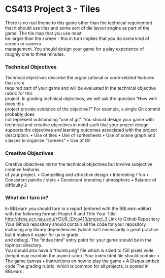 # CS413 Project 3 - Tiles

There	is	no	real	theme	to	this	game	other	than	the	technical	requirement	that	it	should	use	
tiles	and	some	sort	of	tile	layout	engine	as	part	of	the	game.	The	tile	map	that	you	use	must	
be	larger	than	the	screen	- this	in	turn	implies	that	you	do	some	kind	of	screen	or	camera	
management.
You	should	design	your	game	for	a	play	experience	of	roughly	one	to	three	minutes.
### Technical	Objectives
Technical	objectives	describe	the	organizational	or	code-related	features	that	are	a	
required	part	of	your	game	and	will	be	evaluated	in	the	technical	objective	rubric	for	this	
project.		In	grading	technical	objectives,	we	will	ask	the	question	“How	well	does	this	
project	provide	evidence	of	the	objective?”		For	example,	a	single	Git	commit	probably	does	
not represent	outstanding	“use	of	git”.		You	should	design	your	game	with	technical	and	
creative	objectives	in	mind	such	that	your	project	design	supports	the	objectives	and	
learning	outcomes	associated	with	the	project	description.
• Use	of	tiles
• Use	of	spritesheets
• Use	of	scene	graph	and	classes	to	organize	“screens”
• Use	of	Git
### Creative	Objectives
Creative	objectives	mirror	the	technical	objectives	but	involve	subjective	creative	features	
of	your	project.
• Compelling	and	attractive	design
• Interesting	/	fun
• Consistent	palette	/	style
• Consistent	branding	/	atmosphere
• Balance	of	difficulty
2
### What	do	I	turn	in?
In	BBLearn	you	should	turn	in	a	report	(entered	with	the	BBLearn	editor)	with	the	
following	format:
Project	#	and	Title
Your	Title
http://dana.ucc.nau.edu/YOUR_ID/cs413/project_3
Link	to	Github	Repository
Your	Github	repository	should	contain	all	the	code	for	your	repository	including	any	library	
dependencies	(which isn’t	necessarily	a	great	practice	but	it	makes	it	easier	for	us	to	grade	
and	debug).		The	“index.html”	entry	point	for	your	game	should	be	in	the	topmost	directory.		
You	should	also	have	a	“thumb.png” file	which	is	sized	to	150	pixels	wide	(height	may	
maintain	the	aspect	ratio).
Your	index.html	file should contain:
• The	game	canvas
• Instructions on how to play	the	game
• A	Disqus embed	code
The	grading	rubric,	which	is	common	for	all	projects,	is	posted	in	BBLearn.
